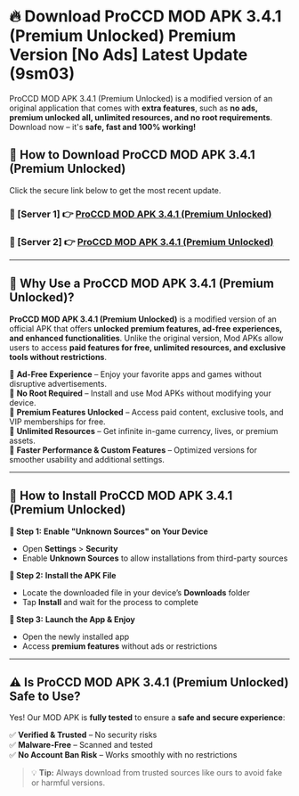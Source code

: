# 🔥 Download ProCCD MOD APK 3.4.1 (Premium Unlocked) Premium Version [No Ads] Latest Update (9sm03) 

ProCCD MOD APK 3.4.1 (Premium Unlocked) is a modified version of an original application that comes with **extra features**, such as **no ads, premium unlocked all, unlimited resources, and no root requirements**. Download now – it's **safe, fast and 100% working!**

## **📱 How to Download ProCCD MOD APK 3.4.1 (Premium Unlocked)**  

Click the secure link below to get the most recent update.  

 ### **📌 [Server 1] 👉** [ProCCD MOD APK 3.4.1 (Premium Unlocked)](https://apkcomod.com?title=ProCCD_MOD_APK_3.4.1_(Premium_Unlocked))

 ### **📌 [Server 2] 👉** [ProCCD MOD APK 3.4.1 (Premium Unlocked)](https://apkcomod.com?title=ProCCD_MOD_APK_3.4.1_(Premium_Unlocked))

---

## **🤖 Why Use a ProCCD MOD APK 3.4.1 (Premium Unlocked)?**  

**ProCCD MOD APK 3.4.1 (Premium Unlocked)** is a modified version of an official APK that offers **unlocked premium features, ad-free experiences, and enhanced functionalities**. Unlike the original version, Mod APKs allow users to access **paid features for free, unlimited resources, and exclusive tools without restrictions**.

🔽 **Ad-Free Experience** – Enjoy your favorite apps and games without disruptive advertisements.  
🔽 **No Root Required** – Install and use Mod APKs without modifying your device.  
🔽 **Premium Features Unlocked** – Access paid content, exclusive tools, and VIP memberships for free.  
🔽 **Unlimited Resources** – Get infinite in-game currency, lives, or premium assets.  
🔽 **Faster Performance & Custom Features** – Optimized versions for smoother usability and additional settings.  

---

## **🚀 How to Install ProCCD MOD APK 3.4.1 (Premium Unlocked)**  

**🔹 Step 1:** **Enable "Unknown Sources" on Your Device**  
- Open **Settings** > **Security**  
- Enable **Unknown Sources** to allow installations from third-party sources  

**🔹 Step 2:** **Install the APK File**  
- Locate the downloaded file in your device’s **Downloads** folder  
- Tap **Install** and wait for the process to complete  

**🔹 Step 3:** **Launch the App & Enjoy**  
- Open the newly installed app  
- Access **premium features** without ads or restrictions  

---

## **⚠️ Is ProCCD MOD APK 3.4.1 (Premium Unlocked) Safe to Use?**  

Yes! Our MOD APK is **fully tested** to ensure a **safe and secure experience**:

✅ **Verified & Trusted** – No security risks  
✅ **Malware-Free** – Scanned and tested  
✅ **No Account Ban Risk** – Works smoothly with no restrictions  

> 💡 **Tip:** Always download from trusted sources like ours to avoid fake or harmful versions.